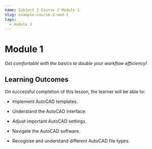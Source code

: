 ```yaml
---
name: Subject 1 Course 2 Module 1
slug: example-course-2-mod-1
tags:
  - module 1
---
```


# Module 1

_Get comfortable with the basics to double your workflow efficiency!_

## Learning Outcomes

On successful completion of this lesson, the learner will be able to:

- Implement AutoCAD templates.

- Understand the AutoCAD interface.

- Adjust important AutoCAD settings.

- Navigate the AutoCAD software.

- Recognise and understand different AutoCAD file types.
